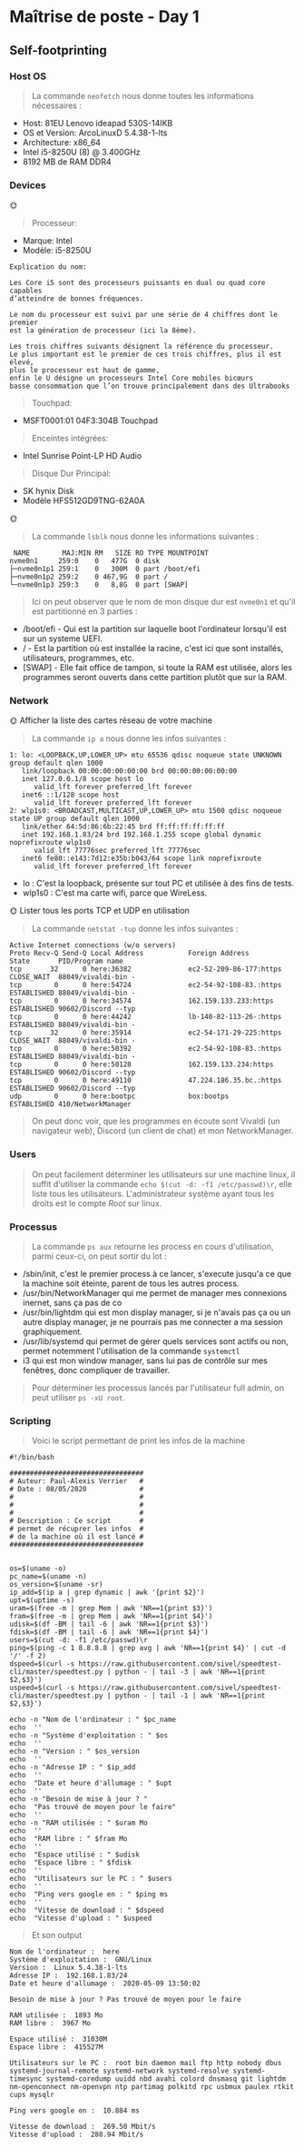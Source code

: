 # Maîtrise de poste - Day 1

## Self-footprinting

### Host OS

> La commande `neofetch` nous donne toutes les informations nécessaires : 
* Host: 81EU Lenovo ideapad 530S-14IKB
* OS et Version: ArcoLinuxD 5.4.38-1-lts
* Architecture: x86_64
* Intel i5-8250U (8) @ 3.400GHz
* 8192 MB de RAM DDR4

### Devices

:sun_with_face:

> Processeur: 
* Marque: Intel
* Modèle: i5-8250U
```
Explication du nom:

Les Core i5 sont des processeurs puissants en dual ou quad core capables
d’atteindre de bonnes fréquences.

Le nom du processeur est suivi par une série de 4 chiffres dont le premier
est la génération de processeur (ici la 8ème).

Les trois chiffres suivants désignent la référence du processeur.
Le plus important est le premier de ces trois chiffres, plus il est élevé,
plus le processeur est haut de gamme,
enfin le U désigne un processeurs Intel Core mobiles bicœurs
basse consommation que l’on trouve principalement dans des Ultrabooks
```

> Touchpad:
 * MSFT0001:01 04F3:304B Touchpad

> Enceintes intégrées:
 * Intel Sunrise Point-LP HD Audio

> Disque Dur Principal:
 * SK hynix Disk
 * Modèle HFS512GD9TNG-62A0A

:sun_with_face:

> La commande `lsblk` nous donne les informations suivantes : 
```
 NAME        MAJ:MIN RM   SIZE RO TYPE MOUNTPOINT
nvme0n1     259:0    0   477G  0 disk 
├─nvme0n1p1 259:1    0   300M  0 part /boot/efi
├─nvme0n1p2 259:2    0 467,9G  0 part /
└─nvme0n1p3 259:3    0   8,8G  0 part [SWAP]
```
> Ici on peut observer que le nom de mon disque dur est `nvme0n1` et qu'il est partitionné en 3 parties : 
 * /boot/efi - Qui est la partition sur laquelle boot l'ordinateur lorsqu'il est sur un systeme UEFI.
 * / - Est la partition où est installée la racine, c'est ici que sont installés, utilisateurs, programmes, etc.
 * [SWAP] - Elle fait office de tampon, si toute la RAM est utilisée, alors les programmes seront ouverts dans cette partition plutôt que sur la RAM.
 
 ### Network
 
 :sun_with_face:  Afficher la liste des cartes réseau de votre machine
 
 > La commande `ip a` nous donne les infos suivantes : 
 ```
 1: lo: <LOOPBACK,UP,LOWER_UP> mtu 65536 qdisc noqueue state UNKNOWN group default qlen 1000
    link/loopback 00:00:00:00:00:00 brd 00:00:00:00:00:00
    inet 127.0.0.1/8 scope host lo
       valid_lft forever preferred_lft forever
    inet6 ::1/128 scope host 
       valid_lft forever preferred_lft forever
2: wlp1s0: <BROADCAST,MULTICAST,UP,LOWER_UP> mtu 1500 qdisc noqueue state UP group default qlen 1000
    link/ether 64:5d:86:6b:22:45 brd ff:ff:ff:ff:ff:ff
    inet 192.168.1.83/24 brd 192.168.1.255 scope global dynamic noprefixroute wlp1s0
       valid_lft 77776sec preferred_lft 77776sec
    inet6 fe80::e143:7d12:e35b:b043/64 scope link noprefixroute 
       valid_lft forever preferred_lft forever

 ```
  * lo : C'est la loopback, présente sur tout PC et utilisée à des fins de tests.
  * wlp1s0 : C'est ma carte wifi, parce que WireLess.

:sun_with_face:  Lister tous les ports TCP et UDP en utilisation

> La commande `netstat -tup` donne les infos suivantes : 
```
Active Internet connections (w/o servers)
Proto Recv-Q Send-Q Local Address           Foreign Address         State       PID/Program name    
tcp       32      0 here:36382              ec2-52-209-86-177:https CLOSE_WAIT  88049/vivaldi-bin - 
tcp        0      0 here:54724              ec2-54-92-108-83.:https ESTABLISHED 88049/vivaldi-bin - 
tcp        0      0 here:34574              162.159.133.233:https   ESTABLISHED 90602/Discord --typ 
tcp        0      0 here:44242              lb-140-82-113-26-:https ESTABLISHED 88049/vivaldi-bin - 
tcp       32      0 here:35914              ec2-54-171-29-225:https CLOSE_WAIT  88049/vivaldi-bin - 
tcp        0      0 here:50392              ec2-54-92-108-83.:https ESTABLISHED 88049/vivaldi-bin - 
tcp        0      0 here:50128              162.159.133.234:https   ESTABLISHED 90602/Discord --typ 
tcp        0      0 here:49110              47.224.186.35.bc.:https ESTABLISHED 90602/Discord --typ 
udp        0      0 here:bootpc             box:bootps              ESTABLISHED 410/NetworkManager
```
> On peut donc voir, que les programmes en écoute sont Vivaldi (un navigateur web), Discord (un client de chat) et mon NetworkManager.

### Users

> On peut facilement déterminer les utilisateurs sur une machine linux, il suffit d'utiliser la commande `echo $(cut -d: -f1 /etc/passwd)\r`, elle liste tous les utilisateurs. L'administrateur système ayant tous les droits est le compte *Root* sur linux.

### Processus

> La commande `ps aux` retourne les process en cours d'utilisation, parmi ceux-ci, on peut sortir du lot : 
 * /sbin/init, c'est le premier process à ce lancer, s'execute jusqu'a ce que la machine soit éteinte, parent de tous les autres process.
 * /usr/bin/NetworkManager qui me permet de manager mes connexions inernet, sans ça pas de co
 * /usr/bin/lightdm qui est mon display manager, si je n'avais pas ça ou un autre display manager, je ne pourrais pas me connecter a ma session graphiquement.
 * /usr/lib/systemd qui permet de gérer quels services sont actifs ou non, permet notemment l'utilisation de la commande `systemctl`
 * i3 qui est mon window manager, sans lui pas de contrôle sur mes fenêtres, donc compliquer de travailler.

> Pour déterminer les processus lancés par l'utilisateur full admin, on peut utiliser `ps -xU root`.

### Scripting

> Voici le script permettant de print les infos de la machine

```
#!/bin/bash
 
#################################
# Auteur: Paul-Alexis Verrier   # 
# Date : 08/05/2020             # 
#                               # 
#                               # 
#                               # 
# Description : Ce script       # 
# permet de récuprer les infos  #
# de la machine où il est lancé #
#################################
 

os=$(uname -o)
pc_name=$(uname -n)
os_version=$(uname -sr)
ip_add=$(ip a | grep dynamic | awk '{print $2}')
upt=$(uptime -s)
uram=$(free -m | grep Mem | awk 'NR==1{print $3}')
fram=$(free -m | grep Mem | awk 'NR==1{print $4}')
udisk=$(df -BM | tail -6 | awk 'NR==1{print $3}')
fdisk=$(df -BM | tail -6 | awk 'NR==1{print $4}')
users=$(cut -d: -f1 /etc/passwd)\r
ping=$(ping -c 1 8.8.8.8 | grep avg | awk 'NR==1{print $4}' | cut -d '/' -f 2)
dspeed=$(curl -s https://raw.githubusercontent.com/sivel/speedtest-cli/master/speedtest.py | python - | tail -3 | awk 'NR==1{print $2,$3}')
uspeed=$(curl -s https://raw.githubusercontent.com/sivel/speedtest-cli/master/speedtest.py | python - | tail -1 | awk 'NR==1{print $2,$3}')

echo -n "Nom de l'ordinateur : " $pc_name
echo  ''
echo -n "Système d'exploitation : " $os
echo  ''
echo -n "Version : " $os_version
echo  ''
echo -n "Adresse IP : " $ip_add
echo  ''
echo  "Date et heure d'allumage : " $upt
echo  ''
echo -n "Besoin de mise à jour ? "
echo  "Pas trouvé de moyen pour le faire"
echo  ''
echo -n "RAM utilisée : " $uram Mo
echo  ''
echo  "RAM libre : " $fram Mo
echo  ''
echo  "Espace utilisé : " $udisk
echo  "Espace libre : " $fdisk
echo  ''
echo  "Utilisateurs sur le PC : " $users
echo  ''
echo  "Ping vers google en : " $ping ms
echo  ''
echo  "Vitesse de download : " $dspeed
echo  "Vitesse d'upload : " $uspeed
```

> Et son output

```
Nom de l'ordinateur :  here
Système d'exploitation :  GNU/Linux
Version :  Linux 5.4.38-1-lts
Adresse IP :  192.168.1.83/24
Date et heure d'allumage :  2020-05-09 13:50:02

Besoin de mise à jour ? Pas trouvé de moyen pour le faire

RAM utilisée :  1893 Mo
RAM libre :  3967 Mo

Espace utilisé :  31030M
Espace libre :  415527M

Utilisateurs sur le PC :  root bin daemon mail ftp http nobody dbus systemd-journal-remote systemd-network systemd-resolve systemd-timesync systemd-coredump uuidd nbd avahi colord dnsmasq git lightdm nm-openconnect nm-openvpn ntp partimag polkitd rpc usbmux paulex rtkit cups mysqlr

Ping vers google en :  10.884 ms

Vitesse de download :  269.50 Mbit/s
Vitesse d'upload :  288.94 Mbit/s
```